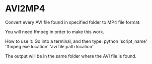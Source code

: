 # AVI2MP4
Convert every AVI file found in specified folder to MP4 file format. 

You will need ffmpeg in order to make this work.

How to use it:
Go into a terminal, and then type: 
python 'script_name' 'ffmpeg exe location' 'avi file path location'

The output will be in the same folder where the AVI file is found.
